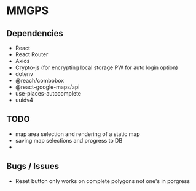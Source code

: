 # MMGPS




## Dependencies

- React
- React Router
- Axios
- Crypto-js (for encrypting local storage PW for auto login option)
- dotenv
- @reach/combobox
- @react-google-maps/api
- use-places-autocomplete
- uuidv4



## TODO

- map area selection and rendering of a static map
- saving map selections and progress to DB
-  

## Bugs / Issues
- Reset button only works on complete polygons not one's in porgress
